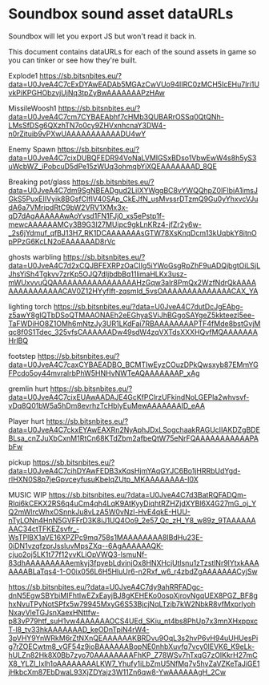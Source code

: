 # Soundbox sound asset dataURLs 

Soundbox will let you export JS but won't read it back in.

This document contains dataURLs for each of the sound assets in game so you can tinker or see how they're built.

Explode1
https://sb.bitsnbites.eu/?data=U0JveA4C7cExDYAwEADAb5MGAzCwVUo94IIRC0zMCH5IcEHu7lri1UvkPiKPGHObzvjUjNq3tpZyBwAAAAAAAPzHAw

MissileWoosh1
https://sb.bitsnbites.eu/?data=U0JveA4C7cm7CYBAEAbhf7cHMb3QUBARrOSSq0QtQNh-LMsSfDSg6QXzhTN7o0cy9ZHVxnhcnaY3DW4-n0rZituib9vPXwUAAAAAAAAAAADU4wY

Enemy Spawn
https://sb.bitsnbites.eu/?data=U0JveA4C7cixDUBQFEDR94VoNaLVMIGSxBDso1VbwEwW4s8h5yS3uWcbWZ_iPobcuD5dPe15zWUq3ohmqbYiXQEAAAAAAAD_8QE

Breaking pot/glass
https://sb.bitsnbites.eu/?data=U0JveA4C7dm9SgNBEADgud2LiIXYWggBC8vYWQQhpZ0IFlbiA1imsJGkS5PuxEIIVyik8BGsfCIfIV40SAp_CkEJfN_usMvssrDTzmQ9Gu0yYhxvcVJudA6a7VMripdRtC9bW2VRV1XMx3x-qD7dAgAAAAAAwAoYvsd1FN1FJj0_xs5ePstp1f-mewcAAAAAAMCy3B9G3I27MUipc9gkLnKRz4-jfZr2y6w-_2s6jYdmuf_qfBJ13H7_RK1DCAAAAAAAsGTW78XsKnqDcm13kUqbkY8itnOpPPzG6KcLN2oEAAAAAAD8rVc

ghosts warbling
https://sb.bitsnbites.eu/?data=U0JveA4C7d2xCQJBFEXRPzOaCIIg5iYWoGsgRpZhF9uADQjbgtOiLSjLJhsYiSh4Tgkvv7zrKp5OJQ7dIjbdbBq11limaHLKx3usz-mWUxvvuQQAAAAAAAAAAAAAAAAAHzGqw3alr8PmQx2WzfNdrQkAAAAAAAAAAAAAAACAV0Z12HYyfIft-zqsmId_5vsOAAAAAAAAAAAAAACAX_YA

lighting torch
https://sb.bitsnbites.eu/?data=U0JveA4C7dutDcJgEAbg-z5awY8gIQTbDSoQTMAAONAEh2eEGhyaSViJhBGgoSAYgeZ5kkteezl5ee-TaFWDiHO8Z1OMh6mNtzJy3UR1LKdFai7RBAAAAAAAAPTF4fMde8bstGvjMqc8f0S1Tdec_325vfsCAAAAAADw49sdW4zqVXTdsXXXHQvfMQAAAAAAAHrlBQ

footstep
https://sb.bitsnbites.eu/?data=U0JveA4C7caxCYBAEADBO_BCMTIwEyzCOuzDPkQwsxyb87EMmYGFPcdo5oy44mvralrbPhW5HNHvNWTeAQAAAAAAAP_xAg

gremlin hurt
https://sb.bitsnbites.eu/?data=U0JveA4C7cixEUAwAADAJE4GcKfPClrzUFkindNoLGEPla2whvsvf-vDq8Q01bW5a5hDm8evrhzTcHblyEuMewAAAAAAAID_eAA

Player hurt
https://sb.bitsnbites.eu/?data=U0JveA4C7ckxEYAwEAXRn2NyAphJDxLSogchaakRAGUcIIAKDZgBDEBLsa_cnZJuXbCxnM1RtCn68KTdZbm2afbeQtW75eNrFQAAAAAAAAAAAPAbFw

pickup
https://sb.bitsnbites.eu/?data=U0JveA4C7cihDYAwFEDB3xKqsHjmYAqGYJC6Bo1jHRRbUdYgd-rlHXN0S8p7jeGpvceyfusuKbeIqZUtp_MKAAAAAAAA-I0X

MUSIC WIP
https://sb.bitsnbites.eu/?data=U0JveA4C7d3BatRQFADQm-Rlqi6kCEKX2RS6q4uCm4qh4LqK9AtKyyDiqhtRZHZjdXYBl6X4G27mG_oj_YQ2mWlrcWhxOSnnkJu8vLzA5W0vNzl-HvE4qkE-HUU-nTyLONn4HnN5GVFFrD3K8iJ1UQ4Oo9_2e57_Qc_zH_Y8_w89z_9TAAAAAAAAC34ctTFKEZsvfr_-WsTPlBX1aVE16XPZPc9mq758s1MAAAAAAAA8IBdHu23E-0iDN1vzqfzprJssIuvMpsZXq--6AgAAAAAAQK-cjuo2oj5LK1t77f12yvKLiOpVWQ3-lsmuNf-83dhAAAAAAAAAemkyj3fpyebLdvinjOx8HNXHcjUtlsnu1zTzstlNr9lYtxkAAAAAAABLaTqs4-1-O0ix056L6H5HluUr6-n2Rxf_w6_r4zbdZgAAAAAAACyjSw

https://sb.bitsnbites.eu/?data=U0JveA4C7dy9ahRRFADgc-dnN5EgwSBYbiMIFhtIwEZxEayjBJ8gKEHEKo0ospXjrovNgqUEX8PGZ_BF8ghxNvuTPyNotSPfx5w79945MxyG6S53BjcjNqLTzjb7kW2NbkR8vfMxprIyohNxayVleTGJsnXaexHNttfw-p83vP79htf_suH1vw4AAAAAAOCS4UEd_SKiu_nt4bs8PhUp7x3mnXHxppxcT-l8_tv33hkAAAAAAAD_keODnTpiN4rW4-3pVHY9YnWRkM6rZtNXnQEAAAAAAKBRDvu9OqL3s2hvP6vH94uUHUesPig7rZOECwtm8_vGF54z9ioBAAAAAABopNE0nhbXuvfq7vcy0lEVK6_K9eLk-hULZn82Hk8X0Bb7zyo70AAAAAAAAFhKP_Z78WSv7hTxqG7zOlKkrH27mCX8_YLZl_lxlh1oAAAAAAAALKW7_Yhufy1iLbZmU5NfMq7v5hvZaVZKeTaJiGE1jHkbcXm87EbDwaL93XjZDYajz3W11Zn6qw8-YwAAAAAAgH_2Cw

